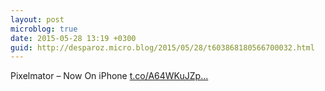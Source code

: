 ```yaml
---
layout: post
microblog: true
date: 2015-05-28 13:19 +0300
guid: http://desparoz.micro.blog/2015/05/28/t603868180566700032.html
---
```

Pixelmator – Now On iPhone [t.co/A64WKuJZp...](http://t.co/A64WKuJZpd)

